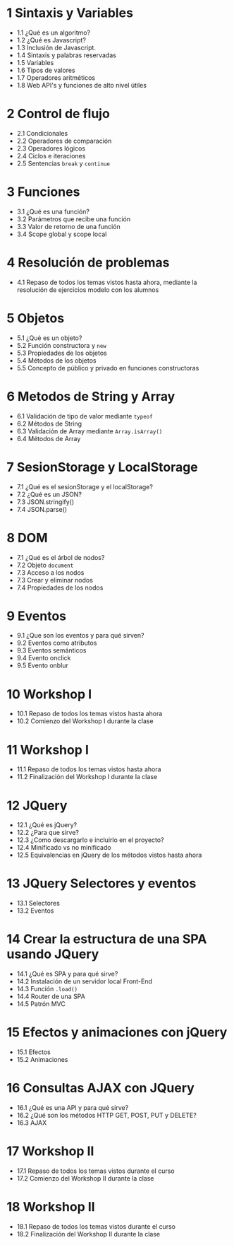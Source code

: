 # 1 Sintaxis y Variables

- 1.1	¿Qué es un algoritmo?
- 1.2	¿Qué es Javascript? 
- 1.3	Inclusión de Javascript.
- 1.4	Sintaxis y palabras reservadas
- 1.5	Variables
- 1.6	Tipos de valores
- 1.7	Operadores aritméticos
- 1.8 Web API's y funciones de alto nivel útiles

# 2 Control de flujo

- 2.1	Condicionales
- 2.2	Operadores de comparación
- 2.3	Operadores lógicos
- 2.4	Ciclos e iteraciones
- 2.5	Sentencias `break` y `continue`

# 3 Funciones
	
- 3.1	¿Qué es una función?
- 3.2	Parámetros que recibe una función
- 3.3	Valor de retorno de una función
- 3.4	Scope global y scope local

# 4 Resolución de problemas
	
- 4.1	Repaso de todos los temas vistos hasta ahora, mediante la resolución de ejercicios modelo con los alumnos
	
# 5 Objetos
	
- 5.1	¿Qué es un objeto?
- 5.2	Función constructora y `new`
- 5.3	Propiedades de los objetos
- 5.4	Métodos de los objetos
- 5.5 Concepto de público y privado en funciones constructoras

	
# 6 Metodos de String y Array
	
- 6.1	Validación de tipo de valor mediante `typeof`
- 6.2	Métodos de String
- 6.3	Validación de Array mediante `Array.isArray()`
- 6.4	Métodos de Array

# 7 SesionStorage y LocalStorage
	
- 7.1	¿Qué es el sesionStorage y el localStorage?
- 7.2	¿Qué es un JSON?
- 7.3	JSON.stringify()
- 7.4	JSON.parse()

# 8 DOM
	
- 7.1	¿Qué es el árbol de nodos? 
- 7.2	Objeto `document`
- 7.3	Acceso a los nodos
- 7.3	Crear y eliminar nodos
- 7.4	Propiedades de los nodos

# 9 Eventos
	
- 9.1	¿Que son los eventos y para qué sirven?
- 9.2	Eventos como atributos
- 9.3	Eventos semánticos
- 9.4	Evento onclick
- 9.5	Evento onblur

# 10 Workshop I
	
- 10.1 Repaso de todos los temas vistos hasta ahora
- 10.2 Comienzo del Workshop I durante la clase

# 11 Workshop I
	
- 11.1 Repaso de todos los temas vistos hasta ahora
- 11.2 Finalización del Workshop I durante la clase

# 12 JQuery

- 12.1 ¿Qué es jQuery?
- 12.2 ¿Para que sirve?
- 12.3 ¿Como descargarlo e incluirlo en el proyecto?
- 12.4 Minificado vs no minificado
- 12.5 Equivalencias en jQuery de los métodos vistos hasta ahora

# 13 JQuery Selectores y eventos

- 13.1 Selectores
- 13.2 Eventos

# 14 Crear la estructura de una SPA usando JQuery

- 14.1 ¿Qué es SPA y para qué sirve?
- 14.2 Instalación de un servidor local Front-End
- 14.3 Función `.load()`
- 14.4 Router de una SPA
- 14.5 Patrón MVC

# 15 Efectos y animaciones con jQuery

- 15.1 Efectos
- 15.2 Animaciones

# 16 Consultas AJAX con JQuery

- 16.1 ¿Qué es una API y para qué sirve?
- 16.2 ¿Qué son los métodos HTTP GET, POST, PUT y DELETE?
- 16.3 AJAX

# 17 Workshop II

- 17.1 Repaso de todos los temas vistos durante el curso
- 17.2 Comienzo del Workshop II durante la clase

# 18 Workshop II

- 18.1 Repaso de todos los temas vistos durante el curso
- 18.2 Finalización del Workshop II durante la clase
